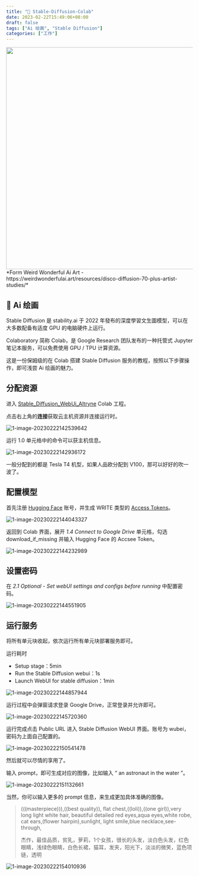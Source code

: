```yaml
---
title: "🎨 Stable-Diffusion-Colab"
date: 2023-02-22T15:49:06+08:00
draft: false
tags: ["Ai 绘画", "Stable Diffusion"]
categories: ["工作"]
---
```


<div align="center">
<img src=https://imgoldjii.oss-cn-beijing.aliyuncs.com/sdsm.png width=600 />
</div>
*Form Weird Wonderful Ai Art - https://weirdwonderfulai.art/resources/disco-diffusion-70-plus-artist-studies/*

<!--more-->

## 🎨 Ai 绘画
Stable Diffusion 是 stability.ai 于 2022 年發布的深度學習文生圖模型，可以在大多数配备有适度 GPU 的电脑硬件上运行。

Colaboratory 简称 Colab，是 Google Research 团队发布的一种托管式 Jupyter 笔记本服务，可以免费使用 GPU / TPU 计算资源。

这是一份保姆级的在 Colab 搭建 Stable Diffusion 服务的教程，按照以下步骤操作，即可浅尝 Ai 绘画的魅力。

## 分配资源
进入 [Stable_Diffusion_WebUi_Altryne](https://colab.research.google.com/github/altryne/sd-webui-colab/blob/main/Stable_Diffusion_WebUi_Altryne.ipynb) Colab 工程。

点击右上角的**连接**获取云主机资源并连接运行时。

![1-image-20230222142539642](https://imgoldjii.oss-cn-beijing.aliyuncs.com/1-image-20230222142539642.png)

运行 1.0 单元格中的命令可以获主机信息。

![1-image-20230222142936172](https://imgoldjii.oss-cn-beijing.aliyuncs.com/1-image-20230222142936172.png)

一般分配到的都是 Tesla T4 机型，如果人品欧分配到 V100，那可以好好的吹一波了。

## 配置模型
首先注册 [Hugging Face](https://huggingface.co/) 账号，并生成 WRITE 类型的 [Access Tokens](https://huggingface.co/settings/tokens)。

![1-image-20230222144043327](https://imgoldjii.oss-cn-beijing.aliyuncs.com/1-image-20230222144043327.png)

返回到 Colab 界面，展开 *1.4 Connect to Google Drive* 单元格，勾选 download_if_missing 并输入 Hugging Face 的 Accsee Token。

![1-image-20230222144232989](https://imgoldjii.oss-cn-beijing.aliyuncs.com/1-image-20230222144232989.png)

## 设置密码
在 *2.1 Optional - Set webUI settings and configs before running* 中配置密码。

![1-image-20230222144551905](https://imgoldjii.oss-cn-beijing.aliyuncs.com/1-image-20230222144551905.png)

## 运行服务
将所有单元块收起，依次运行所有单元块部署服务即可。

运行耗时
- Setup stage：5min
- Run the Stable Diffusion webui：1s
- Launch WebUI for stable diffusion：1min

![1-image-20230222144857944](https://imgoldjii.oss-cn-beijing.aliyuncs.com/1-image-20230222144857944.png)

运行过程中会弹窗请求登录 Google Drive，正常登录并允许即可。

![1-image-20230222145720360](https://imgoldjii.oss-cn-beijing.aliyuncs.com/1-image-20230222145720360.png)

运行完成点击 Public URL 进入 Stable Diffusion WebUI 界面。账号为 wubei，密码为上面自己配置的。

![1-image-20230222150541478](https://imgoldjii.oss-cn-beijing.aliyuncs.com/1-image-20230222150541478.png)

然后就可以尽情的享用了。

输入 prompt，即可生成对应的图像，比如输入 “ an astronaut in the water ”。

![1-image-20230222151132661](https://imgoldjii.oss-cn-beijing.aliyuncs.com/1-image-20230222151132661.png)

当然，你可以输入更多的 prompt 信息，来生成更加具体准确的图像。

> (((masterpiece))),((best quality)), flat chest,((loli)),((one girl)),very long light white hair, beautiful detailed red eyes,aqua eyes,white robe, cat ears,(flower hairpin),sunlight, light smile,blue necklace,see-through, 
>
> 杰作，最佳品质，贫乳，萝莉，1个女孩，很长的头发，淡白色头发，红色眼睛，浅绿色眼睛，白色长裙，猫耳，发夹，阳光下，淡淡的微笑，蓝色项链，透明

![1-image-20230222154010936](https://imgoldjii.oss-cn-beijing.aliyuncs.com/1-image-20230222154010936.png)

